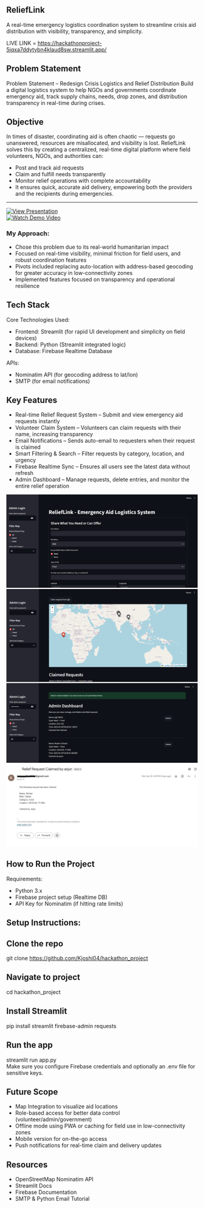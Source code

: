 ##  ReliefLink
A real-time emergency logistics coordination system to streamline crisis aid distribution with visibility, transparency, and simplicity.

LIVE LINK = https://hackathonproject-5jqxa7ddytybn4klaud8sw.streamlit.app/

##  Problem Statement
Problem Statement – Redesign Crisis Logistics and Relief Distribution
Build a digital logistics system to help NGOs and governments coordinate emergency aid, track supply chains, needs, drop zones, and distribution transparency in real-time during crises.

##  Objective
In times of disaster, coordinating aid is often chaotic — requests go unanswered, resources are misallocated, and visibility is lost.
ReliefLink solves this by creating a centralized, real-time digital platform where field volunteers, NGOs, and authorities can:

* Post and track aid requests
* Claim and fulfill needs transparently
* Monitor relief operations with complete accountability
* It ensures quick, accurate aid delivery, empowering both the providers and the recipients during emergencies.

---

[![View Presentation](https://img.shields.io/badge/View-Presentation-blue?style=for-the-badge)](https://drive.google.com/file/d/1xZjkHPdDuCEvDQd7FgwPHiiWmntAtGDm/view)</br>
[![Watch Demo Video](https://img.shields.io/badge/Watch-Demo%20Video-orange?style=for-the-badge)](https://www.youtube.com/watch?v=bLB3SUPoMzc)

### My Approach:
* Chose this problem due to its real-world humanitarian impact
* Focused on real-time visibility, minimal friction for field users, and robust coordination features
* Pivots included replacing auto-location with address-based geocoding for greater accuracy in low-connectivity zones
* Implemented features focused on transparency and operational resilience

##  Tech Stack
Core Technologies Used:
* Frontend: Streamlit (for rapid UI development and simplicity on field devices)
* Backend: Python (Streamlit integrated logic)
* Database: Firebase Realtime Database

APIs:
* Nominatim API (for geocoding address to lat/lon)
* SMTP (for email notifications)

##  Key Features
* Real-time Relief Request System – Submit and view emergency aid requests instantly</br>
* Volunteer Claim System – Volunteers can claim requests with their name, increasing transparency</br>
*  Email Notifications – Sends auto-email to requesters when their request is claimed</br>
*  Smart Filtering & Search – Filter requests by category, location, and urgency</br>
*  Firebase Realtime Sync – Ensures all users see the latest data without refresh</br>
*  Admin Dashboard – Manage requests, delete entries, and monitor the entire relief operation</br>

![Home page](assets/Screenshot1.png)
![Maps](assets/Screenshot2.png)
![Admin Dashboard](assets/Screenshot3.png)
![Mail Alert](assets/Screenshot4.png)

##  How to Run the Project
Requirements:
* Python 3.x
* Firebase project setup (Realtime DB)
* API Key for Nominatim (if hitting rate limits)

## Setup Instructions:
## Clone the repo
git clone https://github.com/Kjoshi04/hackathon_project

## Navigate to project
cd hackathon_project

## Install Streamlit
pip install streamlit firebase-admin requests

## Run the app
streamlit run app.py</br>
Make sure you configure Firebase credentials and optionally an .env file for sensitive keys.

##  Future Scope
*  Map Integration to visualize aid locations</br>
*  Role-based access for better data control (volunteer/admin/government)</br>
*  Offline mode using PWA or caching for field use in low-connectivity zones</br>
*  Mobile version for on-the-go access</br>
*  Push notifications for real-time claim and delivery updates</br>

##  Resources 
* OpenStreetMap Nominatim API
* Streamlit Docs
* Firebase Documentation
* SMTP & Python Email Tutorial

